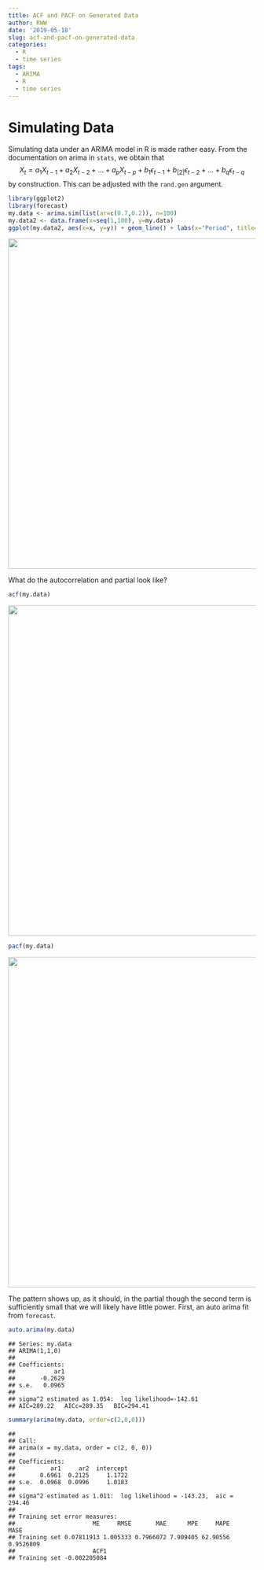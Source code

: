 ```yaml
---
title: ACF and PACF on Generated Data
author: RWW
date: '2019-05-18'
slug: acf-and-pacf-on-generated-data
categories:
  - R
  - time series
tags:
  - ARIMA
  - R
  - time series
---
```


# Simulating Data

Simulating data under an ARIMA model in R is made rather easy.  From the documentation on arima in `stats`, we obtain that $$ X_t = a_1 X_{t-1} + a_{2} X_{t-2} + \ldots + a_{p} X_{t-p} + b_1 \epsilon_{t-1} + b_[2] \epsilon_{t-2} + 
\ldots + b_{q} \epsilon_{t-q} $$ by construction.  This can be adjusted with the `rand.gen` argument.


```r
library(ggplot2)
library(forecast)
my.data <- arima.sim(list(ar=c(0.7,0.2)), n=100)
my.data2 <- data.frame(x=seq(1,100), y=my.data)
ggplot(my.data2, aes(x=x, y=y)) + geom_line() + labs(x="Period", title="A Simulated AR(2): (0.7,0.25)", subtitle = "Standard Normal disturbance")
```

<img src="/code/2019-05-18-acf-and-pacf-on-generated-data_files/figure-html/unnamed-chunk-1-1.png" width="672" />

What do the autocorrelation and partial look like?


```r
acf(my.data)
```

<img src="/code/2019-05-18-acf-and-pacf-on-generated-data_files/figure-html/unnamed-chunk-2-1.png" width="672" />


```r
pacf(my.data)
```

<img src="/code/2019-05-18-acf-and-pacf-on-generated-data_files/figure-html/unnamed-chunk-3-1.png" width="672" />

The pattern shows up, as it should, in the partial though the second term is sufficiently small that we will likely have little power.  First, an auto arima fit from `forecast`.


```r
auto.arima(my.data)
```

```
## Series: my.data 
## ARIMA(1,1,0) 
## 
## Coefficients:
##           ar1
##       -0.2629
## s.e.   0.0965
## 
## sigma^2 estimated as 1.054:  log likelihood=-142.61
## AIC=289.22   AICc=289.35   BIC=294.41
```



```r
summary(arima(my.data, order=c(2,0,0)))
```

```
## 
## Call:
## arima(x = my.data, order = c(2, 0, 0))
## 
## Coefficients:
##          ar1     ar2  intercept
##       0.6961  0.2125     1.1722
## s.e.  0.0968  0.0996     1.0183
## 
## sigma^2 estimated as 1.011:  log likelihood = -143.23,  aic = 294.46
## 
## Training set error measures:
##                      ME     RMSE       MAE      MPE     MAPE      MASE
## Training set 0.07811913 1.005333 0.7966072 7.909405 62.90556 0.9526809
##                      ACF1
## Training set -0.002205084
```

